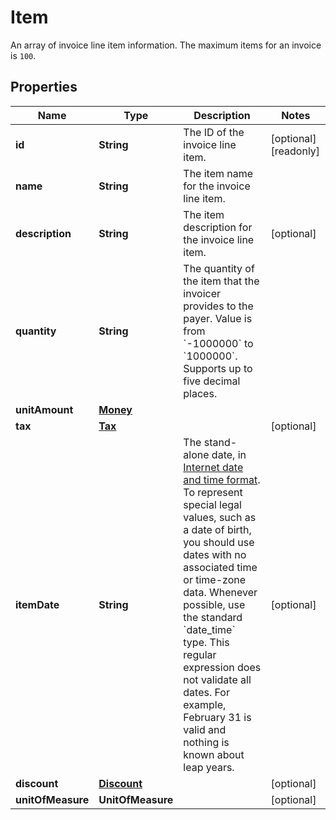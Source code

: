 

# Item

An array of invoice line item information. The maximum items for an invoice is `100`.

## Properties

| Name | Type | Description | Notes |
|------------ | ------------- | ------------- | -------------|
|**id** | **String** | The ID of the invoice line item. |  [optional] [readonly] |
|**name** | **String** | The item name for the invoice line item. |  |
|**description** | **String** | The item description for the invoice line item. |  [optional] |
|**quantity** | **String** | The quantity of the item that the invoicer provides to the payer. Value is from &#x60;-1000000&#x60; to &#x60;1000000&#x60;. Supports up to five decimal places. |  |
|**unitAmount** | [**Money**](Money.md) |  |  |
|**tax** | [**Tax**](Tax.md) |  |  [optional] |
|**itemDate** | **String** | The stand-alone date, in [Internet date and time format](https://tools.ietf.org/html/rfc3339#section-5.6). To represent special legal values, such as a date of birth, you should use dates with no associated time or time-zone data. Whenever possible, use the standard &#x60;date_time&#x60; type. This regular expression does not validate all dates. For example, February 31 is valid and nothing is known about leap years. |  [optional] |
|**discount** | [**Discount**](Discount.md) |  |  [optional] |
|**unitOfMeasure** | **UnitOfMeasure** |  |  [optional] |



